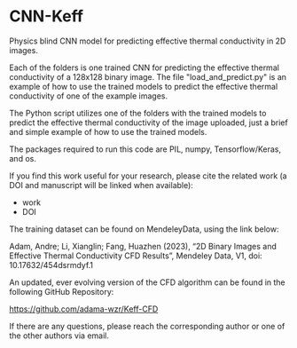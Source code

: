 # CNN-Keff
Physics blind CNN model for predicting effective thermal conductivity in 2D images.

Each of the folders is one trained CNN for predicting the effective thermal conductivity of a 128x128 binary image. The file "load_and_predict.py" is an example of how to use the trained models to predict the effective thermal conductivity of one of the example images.

The Python script utilizes one of the folders with the trained models to predict the effective thermal conductivity of the image uploaded, just a brief and simple example of how to use the trained models.

The packages required to run this code are PIL, numpy, Tensorflow/Keras, and os.

If you find this work useful for your research, please cite the related work (a DOI and manuscript will be linked when available):
 - work
 - DOI

The training dataset can be found on MendeleyData, using the link below:

Adam, Andre; Li, Xianglin; Fang, Huazhen (2023), “2D Binary Images and Effective Thermal Conductivity CFD Results”, Mendeley Data, V1, doi: 10.17632/454dsrmdyf.1

An updated, ever evolving version of the CFD algorithm can be found in the following GitHub Repository:

https://github.com/adama-wzr/Keff-CFD

 If there are any questions, please reach the corresponding author or one of the other authors via email.
